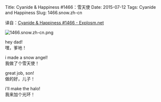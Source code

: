 Title: Cyanide & Happiness #1466：雪天使
Date: 2015-07-12
Tags: Cyanide and Happiness
Slug: 1466.snow.zh-cn

译自：[Cyanide & Happiness #1466 - Explosm.net](http://explosm.net/comics/1466/)


![1466.snow.zh-cn.png](/static/images/comics/1466.snow.zh-cn.png)



hey dad!        
嘿，爹地！

i made a snow angel!        
我做了个雪天使！

great job, son!     
做的好，儿子！

i'll make the halo!     
我来加个光环！
